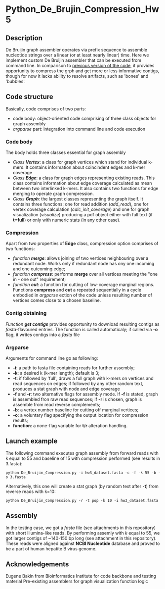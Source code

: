 # Python_De_Brujin_Compression_Hw5

## Description
De Bruijin graph assembler operates via prefix sequence to assemble nucleotide strings over a linear (or at least nearly linear) time. Here we implement custom De Bruijin assembler that can be executed from command line. In comparison to [previous version of the code](https://github.com/PreacherCasy/Python_De_Brujin_Hw4), it provides opportunity to compress the grph and get more or less informative contigs, though for now it lacks ability to resolve artifacts, such as 'bones' and 'bubbles'.

## Code structure
Basically, code comprises of two parts:
+ code body: object-oriented code comprising of three class objects for graph assembly
+ *argparse* part: integration into command line and code execution

### Code body
The body holds three classes essential for graph assembly
+ *Class **Vertex***: a class for graph vertices which stand for individual k-mers. It contains information about coincindent edges and k-mer coverage
+ *Class **Edge***: a class for graph edges representing existing reads. This class contains information about edge coverage calculated as mean between two interlinked k-mers. It also contains two functions for edge merging to operate graph compression.
+ *Class **Graph***: the largest classes representing the graph itself. It contains three functions: one for read addition (*add_read*), one for vertex coverage calculation (*calc_init_coverage*) and one for graph visualization (*visualize*) producing a pdf object either with full text (if **t=full**) or only with numeric stats (in any other case).

### Compression
Apart from two properties of **Edge** class, compression option comprises of two functions:
+ *function **merge***: allows joining of two vertices neighbouring over a redundant node. Works only if redundant node has ony one incoming and one outcoming edge;
+ *function **compress***: performs **merge** over all vertices meeting the "one in - one out" requirement;
+ *function **cut***: a function for cutting of low-coverage marginal regions.
Functions **compress** and **cut** a repeated sequentially in a cycle embodied in *argparse* ection of the code unless resulting number of vertices comes close to a chosen baseline.

### Contig obtaining
*Function **get contigs*** provides opportunity to download resulting contigs as *fasta*-flavoured entries. The function is called automaticaly; if called via **-o** flag, it writes contigs into a *fasta* file

### Argparse
Arguments for command line go as following:
+ **-i**: a path to fasta file containing reads for further assembly;
+ **-k**: a desired k (k-mer length); default is 3;
+ **-t**: if followed by 'full', draws a full graph with k-mers on vertices and read sequences on edges; if followed by any other random text, produces a stat graph with node and edge coverage
+ **-f** and **-r**: two alternative flags for assembly mode. If **-f** is stated, graph is assembled fron raw read sequences; if **-r** is chosen, graph is assemble from read reverse complements;
+ **-b**: a vertex number baseline for cutting off marginal vertices;
+ **-o**: a voluntary flag specifying the output location for compression results;
+ **function**: a none-flag variable for **t**/**r** alteration handling.

## Launch example
The following command executes graph assembly from forward reads with k equal to 55 and baseline of 15 with compression performed (see results in 3.fasta):
```{bash}
python De_Bruijin_Compression.py -i hw3_dataset.fasta -c -f -k 55 -b -o 3.fasta
```
Alternatively, this one will create a stat graph (by random text after **-t**) from reverse reads with k=10:
 ```{bash}
python De_Bruijin_Compression.py -r -t pop -k 10 -i hw3_dataset.fasta
```

## Assembly
In the testing case, we got a *fasta* file (see attachments in this repository) with short Illumina-like reads. By performing assemly with *k* equal to 55, we got larger contigs of ~140-150 bp long (see attachment in this repository). These reads were aligned against **NCBI Nucleotide** database and proved to be a part of human hepatite B virus genome.

## Acknowledgements
Eugene Bakin from Bioinformatics Institute for code backbone and testing material
Pre-existing assemblers for graph visualization function logic
